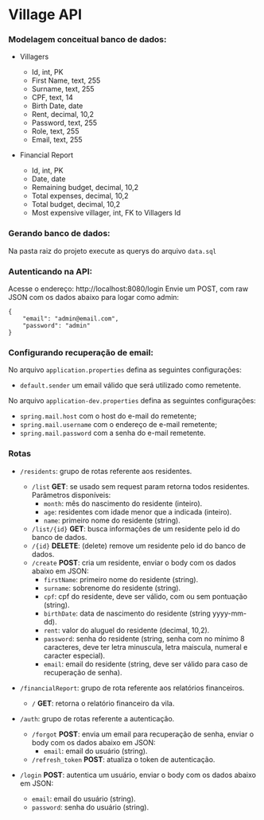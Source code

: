 # Village API
### Modelagem conceitual banco de dados:
- Villagers
  - Id, int, PK
  - First Name, text, 255
  - Surname, text, 255
  - CPF, text, 14
  - Birth Date, date
  - Rent, decimal, 10,2
  - Password, text, 255
  - Role, text, 255
  - Email, text, 255
    

- Financial Report
  - Id, int, PK
  - Date, date
  - Remaining budget, decimal, 10,2
  - Total expenses, decimal, 10,2
  - Total budget, decimal, 10,2
  - Most expensive villager, int, FK to Villagers Id


### Gerando banco de dados:
Na pasta raiz do projeto execute as querys do arquivo `data.sql`

### Autenticando na API:
Acesse o endereço: http://localhost:8080/login
Envie um POST, com raw JSON com os dados abaixo para logar como admin:
```
{
    "email": "admin@email.com",
    "password": "admin"
}
```

### Configurando recuperação de email:
No arquivo `application.properties` defina as seguintes configurações:
- `default.sender` um email válido que será utilizado como remetente.

No arquivo `application-dev.properties` defina as seguintes configurações:
- `spring.mail.host` com o host do e-mail do remetente;
- `spring.mail.username` com o endereço de e-mail remetente;
- `spring.mail.password` com a senha do e-mail remetente. 


### Rotas
- `/residents`: grupo de rotas referente aos residentes.
  - `/list` **GET**: se usado sem request param retorna todos residentes. Parâmetros disponíveis:
    - `month`: mês do nascimento do residente (inteiro).
    - `age`: residentes com idade menor que a indicada (inteiro).
    - `name`: primeiro nome do residente (string).
  - `/list/{id}` **GET**: busca informações de um residente pelo id do banco de dados.
  - `/{id}` **DELETE**: (delete) remove um residente pelo id do banco de dados.
  - `/create` **POST**: cria um residente, enviar o body com os dados abaixo em JSON:
    - `firstName`: primeiro nome do residente (string).
    - `surname`: sobrenome do residente (string).
    - `cpf`: cpf do residente, deve ser válido, com ou sem pontuação (string).
    - `birthDate`: data de nascimento do residente (string yyyy-mm-dd).
    - `rent`: valor do aluguel do residente (decimal, 10,2).
    - `password`: senha do residente (string, senha com no mínimo 8 caracteres, deve ter letra minuscula, letra maiscula, numeral e caracter especial).
    - `email`: email do residente (string, deve ser válido para caso de recuperação de senha).

- `/financialReport`: grupo de rota referente aos relatórios financeiros.
  - `/` **GET**: retorna o relatório financeiro da vila.  

- `/auth`: grupo de rotas referente a autenticação.
  - `/forgot` **POST**: envia um email para recuperação de senha, enviar o body com os dados abaixo em JSON:
    - `email`: email do usuário (string).
  - `/refresh_token` **POST**: atualiza o token de autenticação.


- `/login` **POST**: autentica um usuário, enviar o body com os dados abaixo em JSON:
    - `email`: email do usuário (string).
    - `password`: senha do usuário (string).